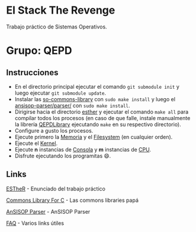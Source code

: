 # El Stack The Revenge
Trabajo práctico de Sistemas Operativos.

# Grupo: QEPD

## Instrucciones

* En el directorio principal ejecutar el comando ```git submodule init``` y luego ejecutar ```git submodule update```.
* Instalar las [so-commons-library](https://github.com/sisoputnfrba/so-commons-library) con ```sudo make install``` y luego el [ansisop-parser/parser/](https://github.com/sisoputnfrba/ansisop-parser/tree/master/parser) con ```sudo make install```.
* Dirigirse hacia el directorio [esther](esther) y ejecutar el comando ```make all``` para compilar todos los procesos (en caso de que falle, instale manualmente la librería [QEPDLibrary](esther/QEPDLibrary) ejecutando ```make``` en su respectivo directorio).
* Configure a gusto los procesos.
* Ejecute primero la [Memoria](esther/memoria) y el [Filesystem](esther/filesystem) (en cualquier orden).
* Ejecute el [Kernel](esther/kernel).
* Ejecute **n** instancias de [Consola](esther/consola) y **m** instancias de [CPU](esther/cpu).
* Disfrute ejecutando los programitas :smile:.

## Links
[ESTheR](http://www.utnso.com/wp-content/uploads/2017/03/1C2017-ESTheRElStackTheRevengeV1.0-1.pdf) - Enunciado del trabajo práctico

[Commons Library For C](https://github.com/sisoputnfrba/so-commons-library) - Las commons libraries papá

[AnSISOP Parser](https://github.com/sisoputnfrba/ansisop-parser) - AnSISOP Parser

[FAQ](http://faq.utnso.com/) - Varios links útiles
